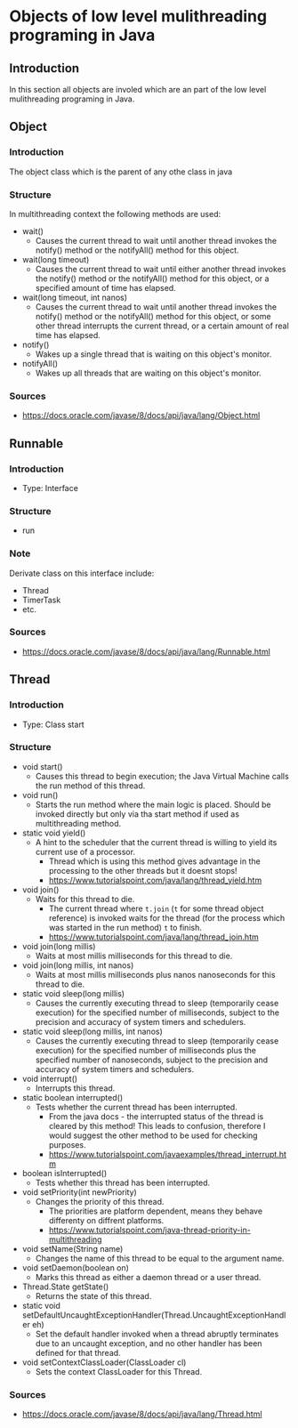 # Objects of low level mulithreading programing in Java
## Introduction
In this section all objects are involed which are an part of the low level mulithreading programing in Java.
## Object
### Introduction
The object class which is the parent of any othe class in java
### Structure
In multithreading context the following methods are used:
* wait()
  * Causes the current thread to wait until another thread invokes the notify() method or the notifyAll() method for this object.
* wait(long timeout)
  * Causes the current thread to wait until either another thread invokes the notify() method or the notifyAll() method for this object, or a specified amount of time has elapsed.
* wait(long timeout, int nanos)
  * Causes the current thread to wait until another thread invokes the notify() method or the notifyAll() method for this object, or some other thread interrupts the current thread, or a certain amount of real time has elapsed.
* notify()
  * Wakes up a single thread that is waiting on this object's monitor.
* notifyAll()
  * Wakes up all threads that are waiting on this object's monitor.
### Sources
* https://docs.oracle.com/javase/8/docs/api/java/lang/Object.html
## Runnable
### Introduction
* Type: Interface
### Structure
* run
### Note
Derivate class on this interface include:
* Thread
* TimerTask
* etc.
### Sources
* https://docs.oracle.com/javase/8/docs/api/java/lang/Runnable.html
## Thread
### Introduction
* Type: Class start
### Structure
* void start()
  * Causes this thread to begin execution; the Java Virtual Machine calls the run method of this thread.
* void run()
  * Starts the run method where the main logic is placed. Should be invoked directly but only via tha start method if used as multithreading method.
* static void yield()
  * A hint to the scheduler that the current thread is willing to yield its current use of a processor.
    * Thread which is using this method gives advantage in the processing to the other threads but it doesnt stops!
    * https://www.tutorialspoint.com/java/lang/thread_yield.htm
* void join()
  * Waits for this thread to die.
    * The current thread where `t.join` (`t` for some thread object reference) is invoked waits for the thread (for the process which was started in the run method) `t` to finish.
    * https://www.tutorialspoint.com/java/lang/thread_join.htm
* void	join(long millis)
  * Waits at most millis milliseconds for this thread to die.
* void	join(long millis, int nanos)
  * Waits at most millis milliseconds plus nanos nanoseconds for this thread to die.
* static void sleep(long millis)
  * Causes the currently executing thread to sleep (temporarily cease execution) for the specified number of milliseconds, subject to the precision and accuracy of system timers and schedulers.
* static void sleep(long millis, int nanos)
  * Causes the currently executing thread to sleep (temporarily cease execution) for the specified number of milliseconds plus the specified number of nanoseconds, subject to the precision and accuracy of system timers and schedulers.
* void interrupt()
  * Interrupts this thread.
* static boolean interrupted()
  * Tests whether the current thread has been interrupted.
    * From the java docs - the interrupted status of the thread is cleared by this method! This leads to confusion, therefore I would suggest the other method to be used for checking purposes.
    * https://www.tutorialspoint.com/javaexamples/thread_interrupt.htm
* boolean	isInterrupted()
  * Tests whether this thread has been interrupted.
* void	setPriority(int newPriority)  
  * Changes the priority of this thread.
    * The priorities are platform dependent, means they behave differenty on diffrent platforms.
    * https://www.tutorialspoint.com/java-thread-priority-in-multithreading
* void	setName(String name)
  * Changes the name of this thread to be equal to the argument name.
* void	setDaemon(boolean on)
  * Marks this thread as either a daemon thread or a user thread.
* Thread.State	getState()
  * Returns the state of this thread.
* static void	setDefaultUncaughtExceptionHandler(Thread.UncaughtExceptionHandler eh)
  * Set the default handler invoked when a thread abruptly terminates due to an uncaught exception, and no other handler has been defined for that thread.
* void	setContextClassLoader(ClassLoader cl)
  * Sets the context ClassLoader for this Thread.
### Sources
* https://docs.oracle.com/javase/8/docs/api/java/lang/Thread.html

